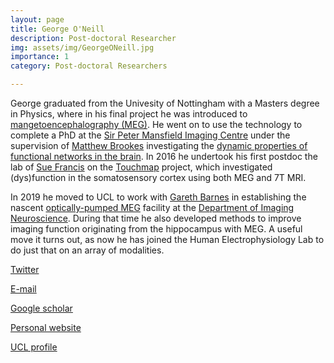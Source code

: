 ```yaml
---
layout: page
title: George O'Neill
description: Post-doctoral Researcher
img: assets/img/GeorgeONeill.jpg
importance: 1
category: Post-doctoral Researchers

---
```


George graduated from the Univesity of Nottingham with a Masters degree in Physics, where in his final project he was introduced to [mangetoencephalography (MEG)](https://en.wikipedia.org/wiki/Magnetoencephalography). He went on to use the technology to complete a PhD at the [Sir Peter Mansfield Imaging Centre](https://www.nottingham.ac.uk/research/groups/spmic/index.aspx) under the supervision of [Matthew Brookes](https://www.nottingham.ac.uk/physics/people/matthew.brookes) investigating the [dynamic properties of functional networks in the brain](https://raw.githubusercontent.com/georgeoneill/thesis/master/main.pdf). In 2016 he undertook his first postdoc the lab of [Sue Francis](https://www.nottingham.ac.uk/physics/people/susan.francis) on the [Touchmap](https://www.nottingham.ac.uk/research/groups/spmic/research/touch-map/index.aspx) project, which investigated (dys)function in the somatosensory cortex using both MEG and 7T MRI. 

In 2019 he moved to UCL to work with [Gareth Barnes](https://www.fil.ion.ucl.ac.uk/team/meg-team/) in establishing the nascent [optically-pumped MEG](https://doi.org/10.1016/j.tins.2022.05.008) facility at the [Department of Imaging Neuroscience](https://www.fil.ion.ucl.ac.uk/). During that time he also developed methods to improve imaging function originating from the hippocampus with MEG. A useful move it turns out, as now he has joined the Human Electrophysiology Lab to do just that on an array of modalities. 

[Twitter](http://twitter.com/g0neill)
  
[E-mail](mailto:g.o'neill@ucl.ac.uk)  
  
[Google scholar](https://scholar.google.com/citations?user=nyfIt34AAAAJ&hl=en)  
  
[Personal website](http://georgeoneill.github.io)  
  
[UCL profile](https://iris.ucl.ac.uk/iris/browse/profile?upi=GONEI04)  